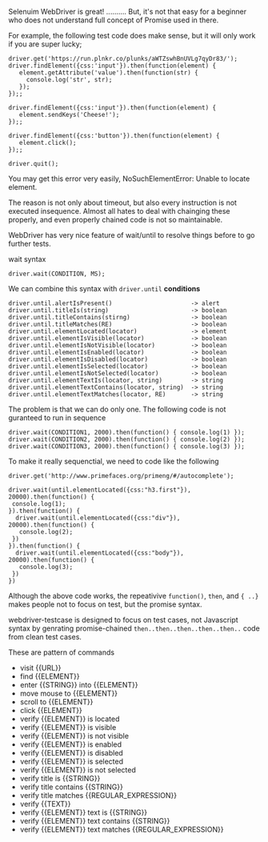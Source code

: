 Selenuim WebDriver is great! ..........
But, it's not that easy for a beginner who does not understand full concept of Promise used in there.

For example, the following test code does make sense, but it will only work if you are super lucky;

    driver.get('https://run.plnkr.co/plunks/aWTZswhBnUVLg7qyDr83/');
    driver.findElement({css:'input'}).then(function(element) {
       element.getAttribute('value').then(function(str) {
         console.log('str', str); 
       });
    });;

    driver.findElement({css:'input'}).then(function(element) {
       element.sendKeys('Cheese!');
    });;

    driver.findElement({css:'button'}).then(function(element) {
       element.click();
    });;

    driver.quit();

You may get this error very easily, NoSuchElementError: Unable to locate element.

The reason is not only about timeout, but also every instruction is not executed insequence.
Almost all hates to deal with chainging these properly, and even properly chained code is not so maintainable.

WebDriver has very nice feature of wait/until to resolve things before to go further tests.

wait syntax

    driver.wait(CONDITION, MS);

We can combine this syntax with `driver.until` **conditions**

    driver.until.alertIsPresent()                      -> alert
    driver.until.titleIs(string)                       -> boolean
    driver.until.titleContains(stirng)                 -> boolean
    driver.until.titleMatches(RE)                      -> boolean
    driver.until.elementLocated(locator)               -> element
    driver.until.elementIsVisible(locator)             -> boolean
    driver.until.elementIsNotVisible(locator)          -> boolean
    driver.until.elementIsEnabled(locator)             -> boolean
    driver.until.elementIsDisabled(locator)            -> boolean
    driver.until.elementIsSelected(locator)            -> boolean
    driver.until.elementIsNotSelected(locator)         -> boolean
    driver.until.elementTextIs(locator, string)        -> string
    driver.until.elementTextContains(locator, string)  -> string
    driver.until.elementTextMatches(locator, RE)       -> string

The problem is that we can do only one. The following code is not guranteed to run in sequence

    driver.wait(CONDITION1, 2000).then(function() { console.log(1) });
    driver.wait(CONDITION2, 2000).then(function() { console.log(2) });
    driver.wait(CONDITION3, 2000).then(function() { console.log(3) });

To make it really sequenctial, we need to code like the following

    driver.get('http://www.primefaces.org/primeng/#/autocomplete');

    driver.wait(until.elementLocated({css:"h3.first"}), 20000).then(function() {
     console.log(1);
    }).then(function() {
      driver.wait(until.elementLocated({css:"div"}), 20000).then(function() {
       console.log(2);
     })
    }).then(function() {
      driver.wait(until.elementLocated({css:"body"}), 20000).then(function() {
       console.log(3);
     })
    })

Although the above code works, the repeativive `function()`, `then`, and `{ ..}` makes people not to focus on test, but the promise syntax.

webdriver-testcase is designed to focus on test cases, not Javascript syntax by genrating promise-chained `then..then..then..then..then..` code from clean test cases.

These are pattern of commands

  * visit {{URL}}
  * find {{ELEMENT}}
  * enter {{STRING}} into {{ELEMENT}}
  * move mouse to {{ELEMENT}}
  * scroll to {{ELEMENT}}
  * click {{ELEMENT}}
  * verify {{ELEMENT}} is located
  * verify {{ELEMENT}} is visible
  * verify {{ELEMENT}} is not visible
  * verify {{ELEMENT}} is enabled
  * verify {{ELEMENT}} is disabled
  * verify {{ELEMENT}} is selected
  * verify {{ELEMENT}} is not selected
  * verify title is {{STRING}}
  * verify title contains {{STRING}}
  * verify title matches {{REGULAR_EXPRESSION}}
  * verify {{TEXT}}
  * verify {{ELEMENT}} text is {{STRING}}
  * verify {{ELEMENT}} text contains {{STRING}}
  * verify {{ELEMENT}} text matches {{REGULAR_EXPRESSION}}




